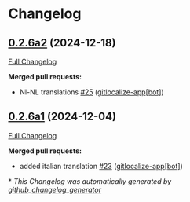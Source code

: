 # Changelog

## [0.2.6a2](https://github.com/OpenVoiceOS/ovos-solver-YesNo-plugin/tree/0.2.6a2) (2024-12-18)

[Full Changelog](https://github.com/OpenVoiceOS/ovos-solver-YesNo-plugin/compare/0.2.6a1...0.2.6a2)

**Merged pull requests:**

- Nl-NL translations [\#25](https://github.com/OpenVoiceOS/ovos-solver-YesNo-plugin/pull/25) ([gitlocalize-app[bot]](https://github.com/apps/gitlocalize-app))

## [0.2.6a1](https://github.com/OpenVoiceOS/ovos-solver-YesNo-plugin/tree/0.2.6a1) (2024-12-04)

[Full Changelog](https://github.com/OpenVoiceOS/ovos-solver-YesNo-plugin/compare/0.2.5...0.2.6a1)

**Merged pull requests:**

- added italian translation [\#23](https://github.com/OpenVoiceOS/ovos-solver-YesNo-plugin/pull/23) ([gitlocalize-app[bot]](https://github.com/apps/gitlocalize-app))



\* *This Changelog was automatically generated by [github_changelog_generator](https://github.com/github-changelog-generator/github-changelog-generator)*
